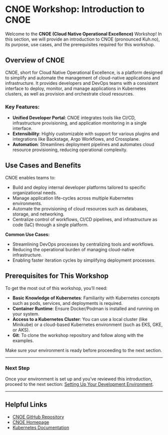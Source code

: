 # CNOE Workshop: Introduction to CNOE

Welcome to the **CNOE (Cloud Native Operational Excellence)** Workshop! In this section, we will provide an introduction to CNOE (pronounced Kuh.no), its purpose, use cases, and the prerequisites required for this workshop.

## Overview of CNOE

CNOE, short for Cloud Native Operational Excellence, is a platform designed to simplify and automate the management of cloud-native applications and infrastructure. It provides developers and DevOps teams with a consistent interface to deploy, monitor, and manage applications in Kubernetes clusters, as well as provision and orchestrate cloud resources.

### Key Features:
- **Unified Developer Portal**: CNOE integrates tools like CI/CD, infrastructure provisioning, and application monitoring in a single interface.
- **Extensibility**: Highly customizable with support for various plugins and integrations like Backstage, Argo Workflows, and Crossplane.
- **Automation**: Streamlines deployment pipelines and automates cloud resource provisioning, reducing operational complexity.

## Use Cases and Benefits

CNOE enables teams to:
- Build and deploy internal developer platforms tailored to specific organizational needs.
- Manage application life-cycles across multiple Kubernetes environments.
- Automate the provisioning of cloud resources such as databases, storage, and networking.
- Centralize control of workflows, CI/CD pipelines, and infrastructure as code (IaC) through a single platform.

**Common Use Cases:**
- Streamlining DevOps processes by centralizing tools and workflows.
- Reducing the operational burden of managing cloud-native infrastructure.
- Enabling faster iteration cycles by simplifying deployment processes.

## Prerequisites for This Workshop

To get the most out of this workshop, you’ll need:
- **Basic Knowledge of Kubernetes**: Familiarity with Kubernetes concepts such as pods, services, and deployments is required.
- **Container Runtime**: Ensure Docker/Podman is installed and running on your system.
- **Access to a Kubernetes Cluster**: You can use a local cluster (like Minikube) or a cloud-based Kubernetes environment (such as EKS, GKE, or AKS).
- **Git**: To clone the workshop repository and follow along with the examples.

Make sure your environment is ready before proceeding to the next section.

---

### Next Step

Once your environment is set up and you’ve reviewed this introduction, proceed to the next section: [Setting Up Your Development Environment](./02-setup-environment.md).

---

## Helpful Links
- [CNOE GitHub Repository](https://github.com/cnoe-io)
- [CNOE Homepage](https://cnoe.io/docs/category/getting-started)
- [Kubernetes Documentation](https://kubernetes.io/docs)
